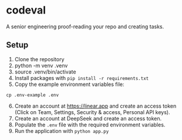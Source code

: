 # codeval
A senior engineering proof-reading your repo and creating tasks.

## Setup

1. Clone the repository
2. python -m venv .venv
3. source .venv/bin/activate
4. Install packages with `pip install -r requirements.txt`
5. Copy the example environment variables file:
```shell
cp .env-example .env
```
6. Create an account at https://linear.app and create an access token (Click on Team, Settings, Security & access, Personal API keys).
7. Create an account at DeepSeek and create an access token.
8. Populate the `.env` file with the required environment variables.
9. Run the application with `python app.py`
